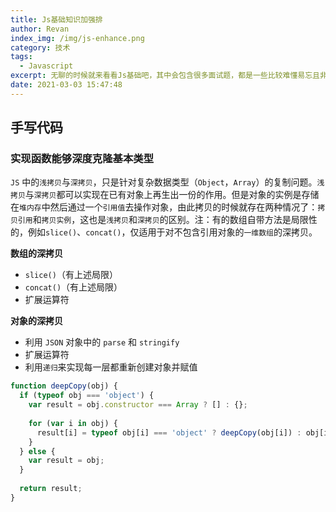 ```yaml
---
title: Js基础知识加强排
author: Revan
index_img: /img/js-enhance.png
category: 技术
tags:
  - Javascript
excerpt: 无聊的时候就来看看Js基础吧，其中会包含很多面试题，都是一些比较难懂易忘且非常重要的知识点，男女老幼皆宜，看完即了解，了解即理解，理解即掌握，掌握即飞跃：D
date: 2021-03-03 15:47:48
---
```

## 手写代码
### 实现函数能够深度克隆基本类型
`JS` 中的`浅拷贝`与`深拷贝`，只是针对复杂数据类型（`Object`，`Array`）的复制问题。`浅拷贝`与`深拷贝`都可以实现在已有对象上再生出一份的作用。但是对象的实例是存储在`堆内存`中然后通过一个`引用值`去操作对象，由此拷贝的时候就存在两种情况了：`拷贝引用`和`拷贝实例`，这也是`浅拷贝`和`深拷贝`的区别。注：有的数组自带方法是局限性的，例如`slice()`、`concat()`，仅适用于对不包含引用对象的`一维数组`的深拷贝。

**数组的深拷贝**
- `slice()`（有上述局限）
- `concat()`（有上述局限）
- 扩展运算符

**对象的深拷贝**
- 利用 `JSON` 对象中的 `parse` 和 `stringify`
- 扩展运算符
- 利用`递归`来实现每一层都重新创建对象并赋值


```js
function deepCopy(obj) {
  if (typeof obj === 'object') {
    var result = obj.constructor === Array ? [] : {};
    
    for (var i in obj) {
      result[i] = typeof obj[i] === 'object' ? deepCopy(obj[i]) : obj[i];
    }
  } else {
    var result = obj;
  }
  
  return result;
}
```
